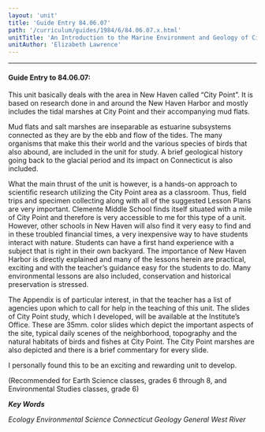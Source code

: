 ```yaml
---
layout: 'unit'
title: 'Guide Entry 84.06.07'
path: '/curriculum/guides/1984/6/84.06.07.x.html'
unitTitle: 'An Introduction to the Marine Environment and Geology of City Point: A Model for Experiential Teaching>'
unitAuthor: 'Elizabeth Lawrence'
---
```


<body>
<hr/>
 <h4>
  Guide Entry to 84.06.07:
 </h4>
 This unit basically deals with the area in New Haven called “City Point”.  It is based on research done in and around the New Haven Harbor and mostly includes the tidal marshes at City Point and their accompanying mud flats.
 <p>
  Mud flats and salt marshes are inseparable as estuarine subsystems connected as they are by the ebb and flow of the tides.  The many organisms that make this their world and the various species of birds that also abound, are included in the unit for study.  A brief geological history going back to the glacial period and its impact on Connecticut is also included.
 </p>
 <p>
  What the main thrust of the unit is however, is a hands-on approach to scientific research utilizing the City Point area as a classroom. Thus, field trips and specimen collecting along with all of the suggested Lesson Plans are very important.  Clemente Middle School finds itself situated with a mile of City Point and therefore is very accessible to me for this type of a unit.  However, other schools in New Haven will also find it very easy to find and in these troubled financial times, a very inexpensive way to have students interact with nature.  Students can have a first hand experience with a subject that is right in their own backyard.  The importance of New Haven Harbor is directly explained and many of the lessons herein are practical, exciting and with the teacher’s guidance easy for the students to do. Many environmental lessons are also included, conservation and historical preservation is stressed.
 </p>
 <p>
  The Appendix is of particular interest, in that the teacher has a list of agencies upon which to call for help in the teaching of this unit. The slides of City Point study, which I developed, will be available at the Institute’s Office.  These are 35mm.  color slides which depict the important aspects of the site, typical daily scenes of the neighborhood, topography and the natural habitats of birds and fishes at City Point.  The City Point marshes are also depicted and there is a brief commentary for every slide.
 </p>
 <p>
  I personally found this to be an exciting and rewarding unit to develop.
 </p>
 <p>
  (Recommended for Earth Science classes, grades 6 through 8, and Environmental Studies classes, grade 6)
 </p>
<p>
  <b>
   <i>
    Key Words
   </i>
  </b>
  <br/>
 </p>
 <p>
  <i>
   Ecology Environmental Science Connecticut Geology General West River
  </i>
 </p>

</body>
